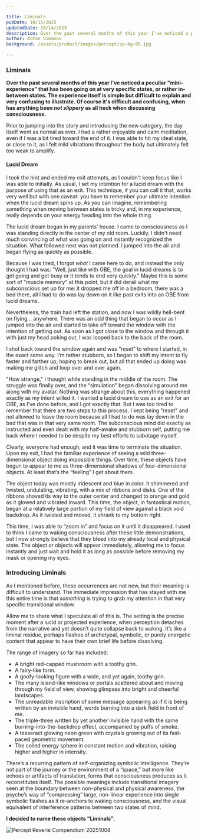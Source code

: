 ```yaml
---

title: Liminals
pubDate: 10/15/2025
updatedDate: 10/14/2025
description: Over the past several months of this year I've noticed a peculiar "mini-experience" that has been going on at very specific states, or rather in-between states.
author: Anton Simanov
background: /assets/product/images/percept/sp-bg-05.jpg

---
```


### Liminals

**Over the past several months of this year I've noticed a peculiar "mini-experience" that has been going on at very specific states, or rather in-between states. The experience itself is simple but difficult to explain and very confusing to illustrate. Of course it's difficult and confusing, when has anything been *not slippery* as all heck when discussing consciousness.**

Prior to jumping into the story and introducing the new category, the day itself went as normal as ever. I had a rather enjoyable and calm meditation, even if I was a bit tired toward the end of it. I was able to hit my ideal state, or close to it, as I felt mild vibrations throughout the body but ultimately felt too weak to amplify.

#### Lucid Dream

I took the hint and ended my exit attempts, as I couldn't keep focus like I was able to initially. As usual, I set my intention for a lucid dream with the purpose of using that as an exit. This technique, if you can call it that, works very well but with one caveat: you have to remember your ultimate intention when the lucid dream spins up. As you can imagine, remembering something when moving between states is tricky and, in my experience, really depends on your energy heading into the whole thing.

The lucid dream began in my parents’ house. I came to consciousness as I was standing directly in the center of my old room. Luckily, I didn't need much convincing of what was going on and instantly recognized the situation. What followed next was not planned. I jumped into the air and began flying as quickly as possible.

Because I was tired, I forgot *what* I came here to do, and instead the only thought I had was: "Well, just like with OBE, the goal in lucid dreams is to get going and get busy or it tends to end very quickly." Maybe this is some sort of "muscle memory" at this point, but it did derail what my subconscious set up for me: it dropped me off in a bedroom, there was a bed there, all I had to do was lay down on it like past exits into an OBE from lucid dreams.

Nevertheless, the train had left the station, and now I was wildly hell-bent on flying... anywhere. There was an odd thing that began to occur as I jumped into the air and started to take off toward the window with the intention of getting out. As soon as I got close to the window and through it with just my head poking out, I was looped back to the back of the room.

I shot back toward the window again and was “reset” to where I started, in the exact same way. I’m rather stubborn, so I began to shift my intent to fly faster and farther up, hoping to break out, but all that ended up doing was making me glitch and loop over and over again.

"How strange," I thought while standing in the middle of the room. The struggle was finally over, and the “simulation” began dissolving around me along with my avatar. Nothing was strange about this, everything happened exactly as my intent willed it. I wanted a lucid dream to use as an exit for an OBE, as I've done before, and I got exactly that. But I was too tired to remember that there are two steps to this process. I kept being "reset" and not allowed to leave the room because all I had to do was lay down in the bed that was in that very same room. The subconscious mind did exactly as instructed and even dealt with my half-awake and stubborn self, putting me back where I needed to be despite my best efforts to sabotage myself.

Clearly, everyone had enough, and it was time to terminate the situation. Upon my exit, I had the familiar experience of seeing a wild three-dimensional object doing impossible things. Over time, these objects have begun to appear to me as three-dimensional shadows of four-dimensional objects. At least that’s the “feeling” I get about them.

The object today was mostly iridescent and blue in color. It shimmered and twisted, undulating, vibrating, with a mix of ribbons and disks. One of the ribbons shoved its way to the outer center and changed to orange and gold as it glowed and vibrated inward. This time, the object, in fantastical motion, began at a relatively large portion of my field of view against a black void backdrop. As it twisted and moved, it shrank to my bottom right.

This time, I was able to “zoom in” and focus on it until it disappeared. I used to think I came to waking consciousness after these little demonstrations, but I now strongly believe that they bleed into my already local and physical state. The object or objects will appear immediately, allowing me to focus instantly and just wait and hold it as long as possible before removing my mask or opening my eyes.

### Introducing Liminals

As I mentioned before, these occurrences are not new, but their meaning is difficult to understand. The immediate impression that has stayed with me this entire time is that *something* is trying to grab my attention in that very specific transitional window.

Allow me to share what I speculate all of this is. The setting is the precise moment after a lucid or projected experience, when perception detaches from the narrative and yet doesn’t quite collapse back to waking. It’s like a liminal residue, perhaps flashes of archetypal, symbolic, or purely energetic content that appear to have their own brief life before dissolving.

The range of imagery so far has included:

* A bright red-capped mushroom with a toothy grin.
* A fairy-like form.
* A goofy-looking figure with a wide, and yet again, toothy grin.
* The many island-like windows or portals scattered about and moving through my field of view, showing glimpses into bright and cheerful landscapes.
* The unreadable inscription of some message appearing as if it is being written by an invisible hand, words burning into a dark field in front of me.
* The triple-three written by yet another invisible hand with the same burning-into-the-backdrop effect, accompanied by puffs of smoke.
* A tesseract glowing neon green with crystals growing out of its fast-paced geometric movement.
* The coiled energy sphere in constant motion and vibration, raising higher and higher in intensity.

There’s a recurring pattern of self-organizing symbolic intelligence. They’re not part of the journey or the environment of a “space,” but more like echoes or artifacts of translation, forms that consciousness produces as it reconstitutes itself. The possible meanings include transitional imagery seen at the boundary between non-physical and physical awareness, the psyche’s way of “compressing” large, non-linear experience into single symbolic flashes as it re-anchors to waking consciousness, and the visual equivalent of interference patterns between two states of mind.

**I decided to name these objects "Liminals".**

<img  
src="/Media/art/reveriecompendium/20251008.jpg"  
alt="Percept Reverie Compendium 20251008"  
/>